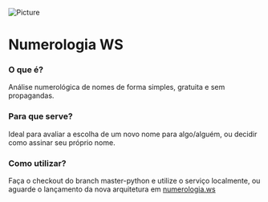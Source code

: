 ![Picture](http://numerologia.ws/img/png/logo128.png) 

# Numerologia WS #

### O que é? ###
Análise numerológica de nomes de forma simples, gratuita e sem propagandas. 

### Para que serve? ###
Ideal para avaliar a escolha de um novo nome para algo/alguém, ou decidir como assinar seu próprio nome. 

### Como utilizar? ###
Faça o checkout do branch master-python e utilize o serviço localmente, ou aguarde o lançamento da nova arquitetura em [numerologia.ws](http://numerologia.ws)